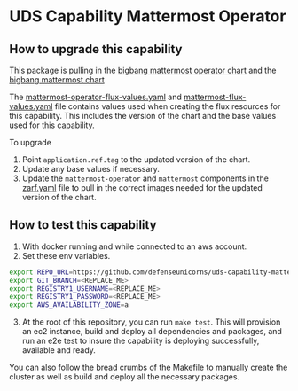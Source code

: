 # UDS Capability Mattermost Operator

## How to upgrade this capability

This package is pulling in the [bigbang mattermost operator chart](https://repo1.dso.mil/big-bang/product/packages/mattermost-operator)
and the [bigbang mattermost chart](https://repo1.dso.mil/big-bang/product/packages/mattermost)

The [mattermost-operator-flux-values.yaml](../mattermost-operator-flux-values.yaml) and [mattermost-flux-values.yaml](../mattermost-flux-values.yaml) file contains values used when creating the flux resources for this capability. This includes the version of the chart and the base values used for this capability.

To upgrade
1) Point `application.ref.tag` to the updated version of the chart.
1) Update any base values if necessary.
1) Update the `mattermost-operator` and `mattermost` components in the [zarf.yaml](../zarf.yaml) file to pull in the correct images needed for the updated version of the chart.

## How to test this capability

1) With docker running and while connected to an aws account.
2) Set these env variables.
```bash
export REPO_URL=https://github.com/defenseunicorns/uds-capability-mattermost-operator.git
export GIT_BRANCH=<REPLACE_ME>
export REGISTRY1_USERNAME=<REPLACE_ME>
export REGISTRY1_PASSWORD=<REPLACE_ME>
export AWS_AVAILABILITY_ZONE=a
```

 3) At the root of this repository, you can run `make test`. This will provision an ec2 instance, build and deploy all dependencies and packages, and run an e2e test to insure the capability is deploying successfully, available and ready.

You can also follow the bread crumbs of the Makefile to manually create the cluster as well as build and deploy all the necessary packages.
